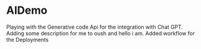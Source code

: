 # AIDemo
Playing with the Generative code Api for the integration with Chat GPT.
Adding some description for me to oush and hello i am.
Added workflow for the Deployments
